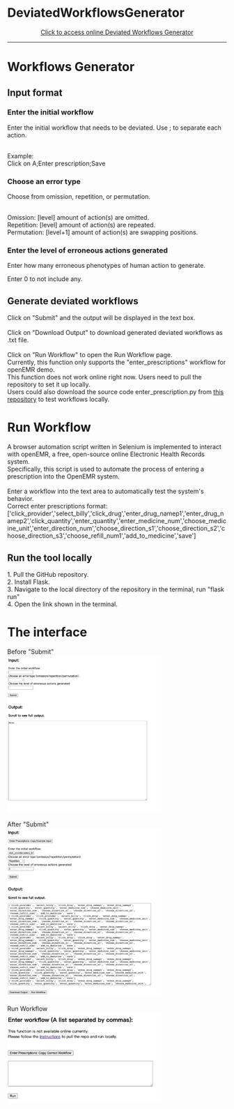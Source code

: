 <h1>DeviatedWorkflowsGenerator</h1>

<p align="center"><a href="https://deviatedworkflows-generator-4b34d2ce79de.herokuapp.com/" target="_blank" rel="noopener noreferrer">Click to access online Deviated Workflows Generator</a>
<hr>

<h1>Workflows Generator</h1>
<h2>Input format</h2>

<h3>Enter the initial workflow</h3>
Enter the initial workflow that needs to be deviated. Use ; to separate each action.<br><br>


Example:<br>
Click on A;Enter prescription;Save<br>

<h3>Choose an error type</h3>
Choose from omission, repetition, or permutation.<br><br>

Omission: [level] amount of action(s) are omitted.<br>
Repetition: [level] amount of action(s) are repeated.<br>
Permutation: [level+1] amount of action(s) are swapping positions.

<h3>Enter the level of erroneous actions generated</h3>
Enter how many erroneous phenotypes of human action to generate.<br>

Enter 0 to not include any.

<h2>Generate deviated workflows</h2>
Click on "Submit" and the output will be displayed in the text box.<br><br>
Click on "Download Output" to download generated deviated workflows as .txt file.<br><br>
Click on "Run Workflow" to open the Run Workflow page.<br>
Currently, this function only supports the "enter_prescriptions" workflow for openEMR demo.<br>
This function does not work online right now. Users need to pull the repository to set it up locally.<br>
Users could also download the source code enter_prescription.py from <a href="https://github.com/LeyiCui-Angel/AutoOpenEMRTesting" target="_blank" rel="noopener noreferrer">this repository</a> to test workflows locally.

<h1>Run Workflow</h1>
A browser automation script written in Selenium is implemented to interact with openEMR, a free, open-source online Electronic Health Records system.<br> 
Specifically, this script is used to automate the process of entering a prescription into the OpenEMR system.<br><br>
Enter a workflow into the text area to automatically test the system's behavior.<br>
Correct enter prescriptions format:<br>
['click_provider','select_billy','click_drug','enter_drug_namep1','enter_drug_namep2','click_quantity','enter_quantity','enter_medicine_num','choose_medicine_unit','enter_direction_num','choose_direction_s1','choose_direction_s2','choose_direction_s3','choose_refill_num1','add_to_medicine','save']

<h2>Run the tool locally</h2>
1. Pull the GitHub repository.<br>
2. Install Flask.<br>
3. Navigate to the local directory of the repository in the terminal, run "flask run"<br>
4. Open the link shown in the terminal.

<h1>The interface</h1>

Before "Submit"<br>
<img src="DWGinterface.jpeg" width="70%" height="70%"><br><br>
After "Submit"<br>
<img src="DWGinterface2.jpeg" width="70%" height="70%"><br><br>
Run Workflow<br>
<img src="runWorkflow.jpeg" width="70%" height="70%">
